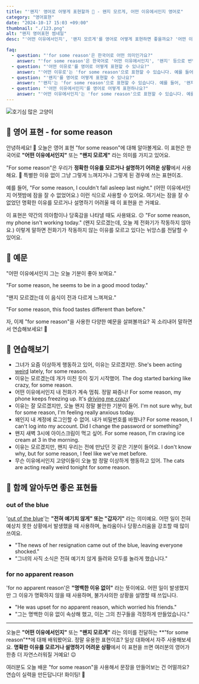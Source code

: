 ```yaml
---
title: "'왠지' 영어로 어떻게 표현할까 🤔 - 왠지 모르게, 어떤 이유에서인지 영어로"
category: "영어표현"
date: "2024-10-17 15:03 +09:00"
thumbnail: "./123.png"
alt: "왠지 영어표현 썸네일"
desc: "'어떤 이유에서인지', '왠지 모르게'를 영어로 어떻게 표현하면 좋을까요? '어떤 이유에서인지 그는 오늘 기분이 좋아 보여요.', '왠지 모르게 이 음식이 전과 다르게 느껴져요.' 등을 영어로 표현하는 법을 배워봅시다. 다양한 예문을 통해서 연습하고 본인의 표현으로 만들어 보세요."

faq:
  - question: "'for some reason'은 한국어로 어떤 의미인가요?"
    answer: "'for some reason'은 한국어로 '어떤 이유에서인지', '왠지' 등으로 번역될 수 있습니다. 주로 특정한 이유를 알 수 없거나 명확하게 설명하기 어려운 상황에서 사용됩니다."
  - question: "'어떤 이유로'를 영어로 어떻게 표현할 수 있나요?"
    answer: "'어떤 이유로'는 'for some reason'으로 표현할 수 있습니다. 예를 들어, '그는 오늘 학교에 가지 않았어, 어떤 이유로'는 'He didn't go to school today, for some reason'으로 말할 수 있습니다."
  - question: "'왠지'를 영어로 어떻게 표현할 수 있나요?"
    answer: "'왠지'는 'for some reason'으로 표현할 수 있습니다. 예를 들어, '왠지 그 영화가 보고 싶어'는 'I want to watch that movie, for some reason'으로 말할 수 있습니다."
  - question: "'어떤 이유에서인지'를 영어로 어떻게 표현하나요?"
    answer: "'어떤 이유에서인지'는 'for some reason'으로 표현할 수 있습니다. 예를 들어, '그는 어떤 이유에서인지 나에게 연락하지 않았어'는 'He didn't contact me for some reason'으로 표현할 수 있습니다."
---
```


![호기심 많은 고양이](./123-1.jpeg)

## 🌟 영어 표현 - for some reason

안녕하세요! 👋 오늘은 영어 표현 "for some reason"에 대해 알아볼게요. 이 표현은 한국어로 **"어떤 이유에서인지"** 또는 **"왠지 모르게"** 라는 의미를 가지고 있어요.

"For some reason"은 우리가 **정확한 이유를 모르거나 설명하기 어려운 상황**에서 사용해요. 🤔 특별한 이유 없이 그냥 그렇게 느껴지거나 그렇게 된 경우에 쓰는 표현이죠.

예를 들어, "For some reason, I couldn't fall asleep last night." (어떤 이유에서인지 어젯밤에 잠을 잘 수 없었어요.) 이런 식으로 사용할 수 있어요. 여기서는 잠을 잘 수 없었던 명확한 이유를 모르거나 설명하기 어려울 때 이 표현을 쓴 거예요.

이 표현은 약간의 의아함이나 당혹감을 나타낼 때도 사용돼요. 😕 "For some reason, my phone isn't working today." (왠지 모르겠는데, 오늘 제 전화기가 작동하지 않아요.) 이렇게 말하면 전화기가 작동하지 않는 이유를 모르고 있다는 뉘앙스를 전달할 수 있어요.

## 📖 예문

"어떤 이유에서인지 그는 오늘 기분이 좋아 보여요."

"For some reason, he seems to be in a good mood today."

"왠지 모르겠는데 이 음식이 전과 다르게 느껴져요."

"For some reason, this food tastes different than before."

자, 이제 "for some reason"을 사용한 다양한 예문을 살펴볼까요? 꼭 소리내어 말하면서 연습해보세요! 🚀

## 💬 연습해보기

<ul data-interactive-list>
  <li data-interactive-item>
    <span data-toggler>그녀가 요즘 이상하게 행동하고 있어, 이유는 모르겠지만.</span>
    <span data-answer>She's been acting <a href="/blog/in-english/296.weird/">weird</a> lately, for some reason.</span>
  </li>
  <li data-interactive-item>
    <span data-toggler>이유는 모르겠는데 개가 미친 듯이 짖기 시작했어.</span>
    <span data-answer>The dog started barking like crazy, for some reason.</span>
  </li>
  <li data-interactive-item>
    <span data-toggler>어떤 이유에서인지 내 전화가 계속 멈춰. 정말 짜증나!</span>
    <span data-answer>For some reason, my phone keeps freezing up. It's <a href="/blog/in-english/089.drive-someone-crazy/">driving me crazy</a>!</span>
  </li>
  <li data-interactive-item>
    <span data-toggler>이유는 잘 모르겠지만, 오늘 왠지 정말 불안한 기분이 들어.</span>
    <span data-answer>I'm not sure why, but for some reason, I'm feeling really anxious today.</span>
  </li>
  <li data-interactive-item>
    <span data-toggler>왜인지 내 계정에 로그인할 수 없어. 내가 비밀번호를 바꿨나?</span>
    <span data-answer>For some reason, I can't log into my account. Did I change the password or something?</span>
  </li>
  <li data-interactive-item>
    <span data-toggler>왠지 새벽 3시에 아이스크림이 먹고 싶어.</span>
    <span data-answer>For some reason, I'm craving ice cream at 3 in the morning.</span>
  </li>
  <li data-interactive-item>
    <span data-toggler>이유는 모르겠지만, 왠지 우리는 전에 만났던 것 같은 기분이 들어요.</span>
    <span data-answer>I don't know why, but for some reason, I feel like we've met before.</span>
  </li>
  <li data-interactive-item>
    <span data-toggler>무슨 이유에서인지 고양이들이 오늘 밤 정말 이상하게 행동하고 있어.</span>
    <span data-answer>The cats are acting really weird tonight for some reason.</span>
  </li>
</ul>

## 🤝 함께 알아두면 좋은 표현들

### out of the blue

'[out of the blue](/blog/in-english/045.out-of-the-blue/)'는 **"전혀 예기치 않게" 또는 "갑자기"** 라는 의미예요. 어떤 일이 전혀 예상치 못한 상황에서 발생했을 때 사용하며, 놀라움이나 당황스러움을 강조할 때 많이 쓰여요.

- "The news of her resignation came out of the blue, leaving everyone shocked."
- "그녀의 사직 소식은 전혀 예기치 않게 들려와 모두를 놀라게 했습니다."

### for no apparent reason

'for no apparent reason'은 **"명백한 이유 없이"** 라는 뜻이에요. 어떤 일이 발생했지만 그 이유가 명확하지 않을 때 사용하며, 불가사의한 상황을 설명할 때 쓰입니다.

- "He was upset for no apparent reason, which worried his friends."
- "그는 명백한 이유 없이 속상해 했고, 이는 그의 친구들을 걱정하게 만들었습니다."

---

오늘은 **"어떤 이유에서인지"** 또는 **"왠지 모르게"** 라는 의미를 전달하는 **"for some reason"**에 대해 배워봤어요. 정말 유용한 표현이죠? 일상 대화에서 자주 사용해보세요. **명확한 이유를 모르거나 설명하기 어려운 상황**에서 이 표현을 쓰면 여러분의 영어가 한층 더 자연스러워질 거예요! 😉

여러분도 오늘 배운 "for some reason"을 사용해서 문장을 만들어보는 건 어떨까요? 연습이 실력을 만든답니다! 화이팅! 💪

